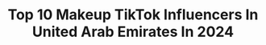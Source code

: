 ---
title: Top 10 Makeup TikTok Influencers In United Arab Emirates In 2024
description: >-
  Find top makeup TikTok influencers in United Arab Emirates in 2024. Most popular hashtags: #fyp #dubai #makeup #foryoupage.
platform: TikTok
hits: 63
text_top: Analyze the best TikTok accounts on inBeat.
text_bottom: Our search engine aggregates 63 TikTok influencers like this in United Arab Emirates for you to work with.
profiles:
  - username: "midey_lyn"
    fullname: >-
      Ayomide Olayiwola
    bio: >-
      𝑁𝑜𝑤 𝑎𝑚 18 𝑙𝑜𝑙 🇳🇬 Makeup videos Funny videos😂 C’mon check my youtube
    location: "United Arab Emirates"
    followers: 6179
    engagement: 1273
    commentsToLikes: 0.031013
    id: ckbl06llgwrq30j23eh7q7796
    verified: false
    hashtags: "#tiktoknigeria, #fypage, #foryourpage, #dubai"
  - username: "vilcreates"
    fullname: >-
      Vee
    bio: >-
      Makeup Artist addicted to creating 🎨 Dubai 📍
    location: "United Arab Emirates"
    followers: 19400
    engagement: 1409
    commentsToLikes: 0.044240
    id: ckbkpjzdtjths0j23s93x12hd
    verified: false
    hashtags: "#makeuptutorial, #fyp, #emojimakeup, #browngirl"
  - username: "itsm.11_"
    fullname: >-
      Maitha
    bio: >-
      Snap: itsm-2 11/12 🎈 Food lover and Love to cook 👩🏻‍🍳 Makeup / skincare💕
    location: "United Arab Emirates"
    followers: 137300
    engagement: 633
    commentsToLikes: 0.018132
    id: ckc7h6kz1pl5e0j23mhuq4rot
    verified: false
    hashtags: "#yasalamyadubai, #glowup, #eating, #food"
  - username: "makeupbyaseeel"
    fullname: >-
      Makeupbyaseeel
    bio: >-
      Insta: @makeupbyaseeel Palestinian in 🇦🇪
    location: "United Arab Emirates"
    followers: 661800
    engagement: 440
    commentsToLikes: 0.009108
    id: ckcp69ohrd0x50j23kb08g1kw
    verified: false
    hashtags: "#jordan, #abudhabi, #nablus, #explore"
  - username: "nada__shareef"
    fullname: >-
      TheLashLady
    bio: >-
      🇦🇪 UAE | INDIA 🇮🇳 Bridal Makeup Artist! Fllw me in instagram👆🏻 YouTube👇🏻
    location: "United Arab Emirates"
    followers: 40900
    engagement: 645
    commentsToLikes: 0.050622
    id: ckbrgn8v3rpl10j23kai9kugw
    verified: false
    hashtags: "#nadashareef, #nadsha, #instagram, #blogger"
  - username: "sophiekatirai"
    fullname: >-
      sophie
    bio: >-
      Sophie 💖 صوفي AR Makeup Artist and Filter Creator Try my filters on IG @sophie
    location: "United Arab Emirates"
    followers: 12200
    engagement: 542
    commentsToLikes: 0.027909
    id: ckbf39t05qzg70j23r4sexbv8
    verified: false
    hashtags: "#tiktokdubai, #fashiontok, #kyliexgrinch, #makeup"
  - username: "ainy_usman_makeupartist"
    fullname: >-
      Ainy Usman
    bio: >-
      Dubai🇦🇪🇵🇰 for duet use #ainyfam wish_me_on_8th August🎂 Snap💬djainy4
    location: "United Arab Emirates"
    followers: 127800
    engagement: 2503
    commentsToLikes: 0.055367
    id: ckc8dzo6m9f7t0j23jfhi1cqv
    verified: false
    hashtags: "#2020popularcreator, #dubaimakeupartist, #onemillionaudition, #makeupartist"
  - username: "annabell_newman"
    fullname: >-
      Annabell Newman
    bio: >-
      Instagram: @Annabell_Newman Youtube: Annabell Newman 🏠 London, UK 📍Dubai, UAE
    location: "United Arab Emirates"
    followers: 166600
    engagement: 975
    commentsToLikes: 0.075204
    id: ckaclkmzifxfw0i7893ub26ow
    verified: true
    hashtags: "#dubai, #pov, #prank, #prankwars"
  - username: "jinnatkazi"
    fullname: >-
      Jinnat kazi
    bio: >-
      from Bangladesh🇧🇩 live in Dubai. 🇦🇪 UAE Date of birth (7-11-1998)
    location: "United Arab Emirates"
    followers: 84400
    engagement: 1395
    commentsToLikes: 0.051805
    id: ckacvzvw4qada0i783tnajy1g
    verified: false
    hashtags: "#uae, #14gram, #young, #bangladesh"
  - username: "mimogeorge"
    fullname: >-
      MiMo مريم جورج
    bio: >-
      JUST a GIRL with TOO many WIGS and CLOTHES 📍Dubai
    location: "United Arab Emirates"
    followers: 1700000
    engagement: 644
    commentsToLikes: 0.028960
    id: ck8os1dener0w0j78smzybvrr
    verified: true
    hashtags: "#lorealparis, #unboxing, #shoppinghaul, #makeup"
---